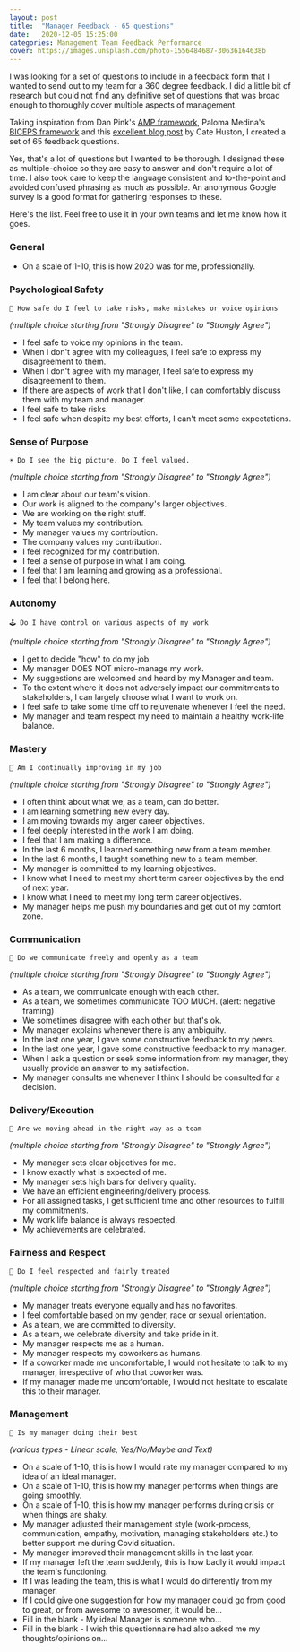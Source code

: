 ```yaml
---
layout: post
title:  "Manager Feedback - 65 questions"
date:   2020-12-05 15:25:00
categories: Management Team Feedback Performance
cover: https://images.unsplash.com/photo-1556484687-30636164638b
---
```


I was looking for a set of questions to include in a feedback form that I wanted to send out to my team for a 360 degree feedback. I did a little bit of research but could not find any definitive set of questions that was broad enough to thoroughly cover multiple aspects of management. 

Taking inspiration from Dan Pink's [AMP framework](https://www.danpink.com/books/drive/), Paloma Medina's [BICEPS framework](https://www.palomamedina.com/biceps) and this [excellent blog post](https://cate.blog/2017/03/23/running-a-manager-feedback-cycle/) by Cate Huston, I created a set of 65 feedback questions. 

Yes, that's a lot of questions but I wanted to be thorough. I designed these as multiple-choice so they are easy to answer and don't require a lot of time. I also took care to keep the language consistent and to-the-point and avoided confused phrasing as much as possible. An anonymous Google survey is a good format for gathering responses to these.

Here's the list. Feel free to use it in your own teams and let me know how it goes. 

### General

- On a scale of 1-10, this is how 2020 was for me, professionally.

### Psychological Safety


```
🧸 How safe do I feel to take risks, make mistakes or voice opinions
```

*(multiple choice starting from "Strongly Disagree" to "Strongly Agree")*

- I feel safe to voice my opinions in the team.
- When I don't agree with my colleagues, I feel safe to express my disagreement to them.
- When I don't agree with my manager, I feel safe to express my disagreement to them.
- If there are aspects of work that I don't like, I can comfortably discuss them with my team and manager.
- I feel safe to take risks.
- I feel safe when despite my best efforts, I can't meet some expectations.

### Sense of Purpose

```
☀️ Do I see the big picture. Do I feel valued.
```

*(multiple choice starting from "Strongly Disagree" to "Strongly Agree")*

- I am clear about our team's vision.
- Our work is aligned to the company's larger objectives.
- We are working on the right stuff.
- My team values my contribution.
- My manager values my contribution.
- The company values my contribution.
- I feel recognized for my contribution.
- I feel a sense of purpose in what I am doing.
- I feel that I am learning and growing as a professional.
- I feel that I belong here.

### Autonomy

```
🕹 Do I have control on various aspects of my work
```

*(multiple choice starting from "Strongly Disagree" to "Strongly Agree")*

- I get to decide "how" to do my job.
- My manager DOES NOT micro-manage my work.
- My suggestions are welcomed and heard by my Manager and team.
- To the extent where it does not adversely impact our commitments to stakeholders, I can largely choose what I want to work on.
- I feel safe to take some time off to rejuvenate whenever I feel the need.
- My manager and team respect my need to maintain a healthy work-life balance.

### Mastery

```
🏅 Am I continually improving in my job
```

*(multiple choice starting from "Strongly Disagree" to "Strongly Agree")*

- I often think about what we, as a team, can do better.
- I am learning something new every day.
- I am moving towards my larger career objectives.
- I feel deeply interested in the work I am doing.
- I feel that I am making a difference.
- In the last 6 months, I learned something new from a team member.
- In the last 6 months, I taught something new to a team member.
- My manager is committed to my learning objectives.
- I know what I need to meet my short term career objectives by the end of next year.
- I know what I need to meet my long term career objectives.
- My manager helps me push my boundaries and get out of my comfort zone.

### Communication

```
👄 Do we communicate freely and openly as a team
```

*(multiple choice starting from "Strongly Disagree" to "Strongly Agree")*

- As a team, we communicate enough with each other.
- As a team, we sometimes communicate TOO MUCH. (alert: negative framing)
- We sometimes disagree with each other but that's ok.
- My manager explains whenever there is any ambiguity.
- In the last one year, I gave some constructive feedback to my peers.
- In the last one year, I gave some constructive feedback to my manager.
- When I ask a question or seek some information from my manager, they usually provide an answer to my satisfaction.
- My manager consults me whenever I think I should be consulted for a decision.

### Delivery/Execution

```
🚢 Are we moving ahead in the right way as a team
```

*(multiple choice starting from "Strongly Disagree" to "Strongly Agree")*

- My manager sets clear objectives for me.
- I know exactly what is expected of me.
- My manager sets high bars for delivery quality.
- We have an efficient engineering/delivery process.
- For all assigned tasks, I get sufficient time and other resources to fulfill my commitments.
- My work life balance is always respected.
- My achievements are celebrated.

### Fairness and Respect

```
🙇 Do I feel respected and fairly treated
```

*(multiple choice starting from "Strongly Disagree" to "Strongly Agree")*

- My manager treats everyone equally and has no favorites.
- I feel comfortable based on my gender, race or sexual orientation.
- As a team, we are committed to diversity.
- As a team, we celebrate diversity and take pride in it.
- My manager respects me as a human.
- My manager respects my coworkers as humans.
- If a coworker made me uncomfortable, I would not hesitate to talk to my manager, irrespective of who that coworker was.
- If my manager made me uncomfortable, I would not hesitate to escalate this to their manager.

### Management

```
🦸 Is my manager doing their best
```

*(various types - Linear scale, Yes/No/Maybe and Text)*

- On a scale of 1-10, this is how I would rate my manager compared to my idea of an ideal manager.
- On a scale of 1-10, this is how my manager performs when things are going smoothly.
- On a scale of 1-10, this is how my manager performs during crisis or when things are shaky.
- My manager adjusted their management style (work-process, communication, empathy, motivation, managing stakeholders etc.) to better support me during Covid situation.
- My manager improved their management skills in the last year.
- If my manager left the team suddenly, this is how badly it would impact the team's functioning.
- If I was leading the team, this is what I would do differently from my manager.
- If I could give one suggestion for how my manager could go from good to great, or from awesome to awesomer, it would be...
- Fill in the blank - My ideal Manager is someone who...
- Fill in the blank - I wish this questionnaire had also asked me my thoughts/opinions on...

